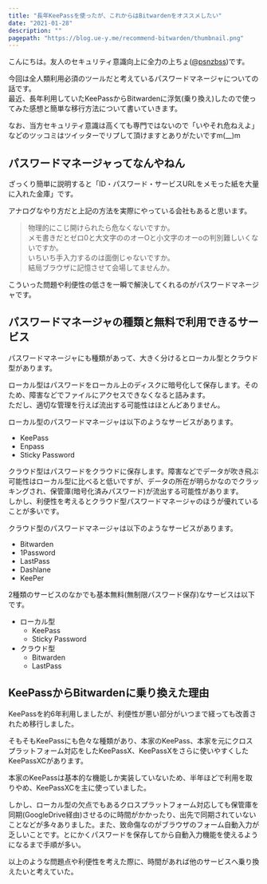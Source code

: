 ```yaml
---
title: "長年KeePassを使ったが、これからはBitwardenをオススメしたい"
date: "2021-01-28"
description: ""
pagepath: "https://blog.ue-y.me/recommend-bitwarden/thumbnail.png"
---
```


こんにちは。友人のセキュリティ意識向上に全力の上ちょ([@psnzbss](https://twitter.com/psnzbss))です。

今回は全人類利用必須のツールだと考えているパスワードマネージャについての話です。  
最近、長年利用していたKeePassからBitwardenに浮気(乗り換え)したので使ってみた感想と簡単な移行方法について書いていきます。

なお、当方セキュリティ意識は高くても専門ではないので「いやそれ危ねえよ」などのツッコミはツイッターでリプして頂けますとありがたいですm(__)m

## パスワードマネージャってなんやねん
ざっくり簡単に説明すると「ID・パスワード・サービスURLをメモった紙を大量に入れた金庫」です。

アナログなやり方だと上記の方法を実際にやっている会社もあると思います。

> 物理的にこじ開けられたら危なくないですか。  
> メモ書きだとゼロ0と大文字ののオーOと小文字のオーoの判別難しいくないですか。  
> いちいち手入力するのは面倒じゃないですか。  
> 結局ブラウザに記憶させて会場してませんか。

こういった問題や利便性の低さを一瞬で解決してくれるのがパスワードマネージャです。

## パスワードマネージャの種類と無料で利用できるサービス
パスワードマネージャにも種類があって、大きく分けるとローカル型とクラウド型があります。

ローカル型はパスワードをローカル上のディスクに暗号化して保存します。そのため、障害などでファイルにアクセスできなくなると詰みます。  
ただし、適切な管理を行えば流出する可能性はほとんどありません。

ローカル型のパスワードマネージャは以下のようなサービスがあります。
- KeePass
- Enpass
- Sticky Password

クラウド型はパスワードをクラウドに保存します。障害などでデータが吹き飛ぶ可能性はローカル型に比べると低いですが、データの所在が明らかなのでクラッキングされ、保管庫(暗号化済みパスワード)が流出する可能性があります。  
しかし、利便性を考えるとクラウド型パスワードマネージャのほうが優れていることが多いです。

クラウド型のパスワードマネージャは以下のようなサービスがあります。
- Bitwarden
- 1Password
- LastPass
- Dashlane
- KeePer

2種類のサービスのなかでも基本無料(無制限パスワード保存)なサービスは以下です。
- ローカル型
  - KeePass
  - Sticky Password
- クラウド型
  - Bitwarden
  - LastPass

## KeePassからBitwardenに乗り換えた理由
KeePassを約6年利用しましたが、利便性が悪い部分がいつまで経っても改善されため移行しました。

そもそもKeePassにも色々な種類があり、本家のKeePass、本家を元にクロスプラットフォーム対応をしたKeePassX、KeePassXをさらに使いやすくしたKeePassXCがあります。

本家のKeePassは基本的な機能しか実装していないため、半年ほどで利用を取りやめ、KeePassXCを主に使っていました。

しかし、ローカル型の欠点でもあるクロスプラットフォーム対応しても保管庫を同期(GoogleDrive経由)させるのに時間がかかったり、出先で同期されていないことなどが多々ありました。また、致命傷なのがブラウザのフォーム自動入力が乏しいことです。とにかくパスワードを保存してから自動入力機能を使えるようになるまで手順が多い。

以上のような問題点や利便性を考えた際に、時間があれば他のサービスへ乗り換えたいと考えていた。